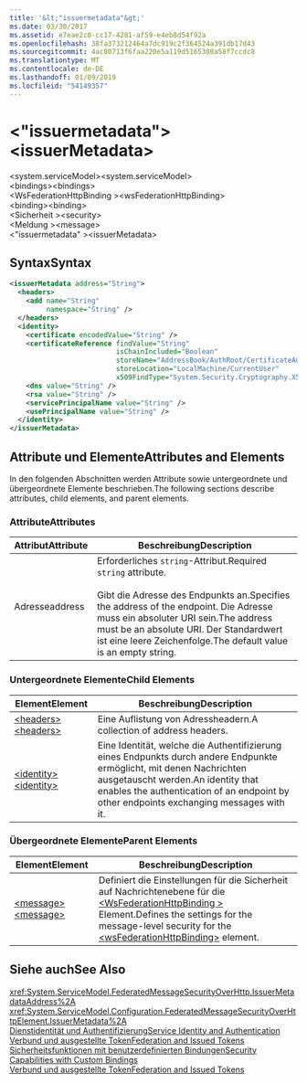 ```yaml
---
title: '&lt;"issuermetadata"&gt;'
ms.date: 03/30/2017
ms.assetid: e7eae2c0-cc17-4281-af59-e4eb8d54f92a
ms.openlocfilehash: 38fa373212464a7dc919c2f364524a391db17d43
ms.sourcegitcommit: 4ac80713f6faa220e5a119d5165308a58f7ccdc8
ms.translationtype: MT
ms.contentlocale: de-DE
ms.lasthandoff: 01/09/2019
ms.locfileid: "54149357"
---
```

# <a name="ltissuermetadatagt"></a><span data-ttu-id="839c7-102">&lt;"issuermetadata"&gt;</span><span class="sxs-lookup"><span data-stu-id="839c7-102">&lt;issuerMetadata&gt;</span></span>
<span data-ttu-id="839c7-103">\<system.serviceModel></span><span class="sxs-lookup"><span data-stu-id="839c7-103">\<system.serviceModel></span></span>  
<span data-ttu-id="839c7-104">\<bindings></span><span class="sxs-lookup"><span data-stu-id="839c7-104">\<bindings></span></span>  
<span data-ttu-id="839c7-105">\<WsFederationHttpBinding ></span><span class="sxs-lookup"><span data-stu-id="839c7-105">\<wsFederationHttpBinding></span></span>  
<span data-ttu-id="839c7-106">\<binding></span><span class="sxs-lookup"><span data-stu-id="839c7-106">\<binding></span></span>  
<span data-ttu-id="839c7-107">\<Sicherheit ></span><span class="sxs-lookup"><span data-stu-id="839c7-107">\<security></span></span>  
<span data-ttu-id="839c7-108">\<Meldung ></span><span class="sxs-lookup"><span data-stu-id="839c7-108">\<message></span></span>  
<span data-ttu-id="839c7-109">\<"issuermetadata" ></span><span class="sxs-lookup"><span data-stu-id="839c7-109">\<issuerMetadata></span></span>  
  
## <a name="syntax"></a><span data-ttu-id="839c7-110">Syntax</span><span class="sxs-lookup"><span data-stu-id="839c7-110">Syntax</span></span>  
  
```xml  
<issuerMetadata address="String">
  <headers>
    <add name="String"
         namespace="String" />
  </headers>
  <identity>
    <certificate encodedValue="String" />
    <certificateReference findValue="String"
                          isChainIncluded="Boolean"
                          storeName="AddressBook/AuthRoot/CertificateAuthority/Disallowed/My/Root/TrustedPeople/TrustedPublisher"
                          storeLocation="LocalMachine/CurrentUser"
                          x509FindType="System.Security.Cryptography.X509certificates.X509findtype" />
    <dns value="String" />
    <rsa value="String" />
    <servicePrincipalName value="String" />
    <usePrincipalName value="String" />
  </identity>
</issuerMetadata>
```  
  
## <a name="attributes-and-elements"></a><span data-ttu-id="839c7-111">Attribute und Elemente</span><span class="sxs-lookup"><span data-stu-id="839c7-111">Attributes and Elements</span></span>  
 <span data-ttu-id="839c7-112">In den folgenden Abschnitten werden Attribute sowie untergeordnete und übergeordnete Elemente beschrieben.</span><span class="sxs-lookup"><span data-stu-id="839c7-112">The following sections describe attributes, child elements, and parent elements.</span></span>  
  
### <a name="attributes"></a><span data-ttu-id="839c7-113">Attribute</span><span class="sxs-lookup"><span data-stu-id="839c7-113">Attributes</span></span>  
  
|<span data-ttu-id="839c7-114">Attribut</span><span class="sxs-lookup"><span data-stu-id="839c7-114">Attribute</span></span>|<span data-ttu-id="839c7-115">Beschreibung</span><span class="sxs-lookup"><span data-stu-id="839c7-115">Description</span></span>|  
|---------------|-----------------|  
|<span data-ttu-id="839c7-116">Adresse</span><span class="sxs-lookup"><span data-stu-id="839c7-116">address</span></span>|<span data-ttu-id="839c7-117">Erforderliches `string`-Attribut.</span><span class="sxs-lookup"><span data-stu-id="839c7-117">Required `string` attribute.</span></span><br /><br /> <span data-ttu-id="839c7-118">Gibt die Adresse des Endpunkts an.</span><span class="sxs-lookup"><span data-stu-id="839c7-118">Specifies the address of the endpoint.</span></span> <span data-ttu-id="839c7-119">Die Adresse muss ein absoluter URI sein.</span><span class="sxs-lookup"><span data-stu-id="839c7-119">The address must be an absolute URI.</span></span> <span data-ttu-id="839c7-120">Der Standardwert ist eine leere Zeichenfolge.</span><span class="sxs-lookup"><span data-stu-id="839c7-120">The default value is an empty string.</span></span>|  
  
### <a name="child-elements"></a><span data-ttu-id="839c7-121">Untergeordnete Elemente</span><span class="sxs-lookup"><span data-stu-id="839c7-121">Child Elements</span></span>  
  
|<span data-ttu-id="839c7-122">Element</span><span class="sxs-lookup"><span data-stu-id="839c7-122">Element</span></span>|<span data-ttu-id="839c7-123">Beschreibung</span><span class="sxs-lookup"><span data-stu-id="839c7-123">Description</span></span>|  
|-------------|-----------------|  
|[<span data-ttu-id="839c7-124">\<headers></span><span class="sxs-lookup"><span data-stu-id="839c7-124">\<headers></span></span>](../../../../../docs/framework/configure-apps/file-schema/wcf/headers-element.md)|<span data-ttu-id="839c7-125">Eine Auflistung von Adressheadern.</span><span class="sxs-lookup"><span data-stu-id="839c7-125">A collection of address headers.</span></span>|  
|[<span data-ttu-id="839c7-126">\<identity></span><span class="sxs-lookup"><span data-stu-id="839c7-126">\<identity></span></span>](../../../../../docs/framework/configure-apps/file-schema/wcf/identity.md)|<span data-ttu-id="839c7-127">Eine Identität, welche die Authentifizierung eines Endpunkts durch andere Endpunkte ermöglicht, mit denen Nachrichten ausgetauscht werden.</span><span class="sxs-lookup"><span data-stu-id="839c7-127">An identity that enables the authentication of an endpoint by other endpoints exchanging messages with it.</span></span>|  
  
### <a name="parent-elements"></a><span data-ttu-id="839c7-128">Übergeordnete Elemente</span><span class="sxs-lookup"><span data-stu-id="839c7-128">Parent Elements</span></span>  
  
|<span data-ttu-id="839c7-129">Element</span><span class="sxs-lookup"><span data-stu-id="839c7-129">Element</span></span>|<span data-ttu-id="839c7-130">Beschreibung</span><span class="sxs-lookup"><span data-stu-id="839c7-130">Description</span></span>|  
|-------------|-----------------|  
|[<span data-ttu-id="839c7-131">\<message></span><span class="sxs-lookup"><span data-stu-id="839c7-131">\<message></span></span>](../../../../../docs/framework/configure-apps/file-schema/wcf/message-element-of-wsfederationhttpbinding.md)|<span data-ttu-id="839c7-132">Definiert die Einstellungen für die Sicherheit auf Nachrichtenebene für die [ \<WsFederationHttpBinding >](../../../../../docs/framework/configure-apps/file-schema/wcf/wsfederationhttpbinding.md) Element.</span><span class="sxs-lookup"><span data-stu-id="839c7-132">Defines the settings for the message-level security for the [\<wsFederationHttpBinding>](../../../../../docs/framework/configure-apps/file-schema/wcf/wsfederationhttpbinding.md) element.</span></span>|  
  
## <a name="see-also"></a><span data-ttu-id="839c7-133">Siehe auch</span><span class="sxs-lookup"><span data-stu-id="839c7-133">See Also</span></span>  
 <xref:System.ServiceModel.FederatedMessageSecurityOverHttp.IssuerMetadataAddress%2A>  
 <xref:System.ServiceModel.Configuration.FederatedMessageSecurityOverHttpElement.IssuerMetadata%2A>  
 [<span data-ttu-id="839c7-134">Dienstidentität und Authentifizierung</span><span class="sxs-lookup"><span data-stu-id="839c7-134">Service Identity and Authentication</span></span>](../../../../../docs/framework/wcf/feature-details/service-identity-and-authentication.md)  
 [<span data-ttu-id="839c7-135">Verbund und ausgestellte Token</span><span class="sxs-lookup"><span data-stu-id="839c7-135">Federation and Issued Tokens</span></span>](../../../../../docs/framework/wcf/feature-details/federation-and-issued-tokens.md)  
 [<span data-ttu-id="839c7-136">Sicherheitsfunktionen mit benutzerdefinierten Bindungen</span><span class="sxs-lookup"><span data-stu-id="839c7-136">Security Capabilities with Custom Bindings</span></span>](../../../../../docs/framework/wcf/feature-details/security-capabilities-with-custom-bindings.md)  
 [<span data-ttu-id="839c7-137">Verbund und ausgestellte Token</span><span class="sxs-lookup"><span data-stu-id="839c7-137">Federation and Issued Tokens</span></span>](../../../../../docs/framework/wcf/feature-details/federation-and-issued-tokens.md)
